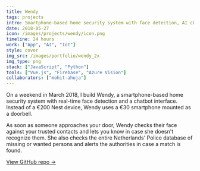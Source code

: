 ```yaml
---
title: Wendy
tags: projects
intro: Smartphone-based home security system with face detection, AI chatbot, and real-time notifications
date: 2018-05-27
icon: /images/projects/wendy/icon.png
timeline: 24 hours
work: ["App", "AI", "IoT"]
style: cover
img_src: /images/portfolio/wendy_2x
img_type: png
stack: ["JavaScript", "Python"]
tools: ["Vue.js", "Firebase", "Azure Vision"]
collaborators: ["mohit-ahuja"]
---
```


On a weekend in March 2018, I build Wendy, a smartphone-based home security system with real-time face detection and a chatbot interface. Instead of a €200 Nest device, Wendy uses a €30 smartphone mounted as a doorbell.

As soon as someone approaches your door, Wendy checks their face against your trusted contacts and lets you know in case she doesn't recognize them. She also checks the entire Netherlands' Police database of missing or wanted persons and alerts the authorities in case a match is found.

[View GitHub repo &rarr;](https://github.com/AnandChowdhary/wendy)

<div class="three-images">
  <div><img alt="" src="/images/projects/wendy/1.png"></div>
  <div><img alt="" src="/images/projects/wendy/2.png"></div>
  <div><img alt="" src="/images/projects/wendy/3.png"></div>
</div>
<div class="three-images">
  <div><img alt="" src="/images/projects/wendy/4.png"></div>
  <div><img alt="" src="/images/projects/wendy/5.png"></div>
  <div><img alt="" src="/images/projects/wendy/6.png"></div>
</div>
<div class="two-images shadow">
  <div><img alt="" src="/images/projects/wendy/slide-1.png"></div>
  <div><img alt="" src="/images/projects/wendy/slide-2.png"></div>
</div>
<div class="two-images shadow">
  <div><img alt="" src="/images/projects/wendy/slide-3.png"></div>
  <div><img alt="" src="/images/projects/wendy/slide-4.png"></div>
</div>
